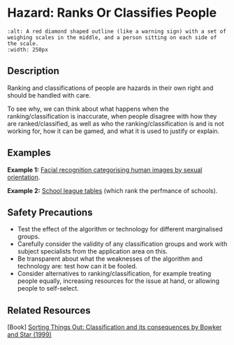 # Hazard: Ranks Or Classifies People

```{image} ../../images/hazards/classifies-people.png
:alt: A red diamond shaped outline (like a warning sign) with a set of weighing scales in the middle, and a person sitting on each side of the scale.
:width: 250px
```

## Description

Ranking and classifications of people are hazards in their own right and should be handled with care.

To see why, we can think about what happens when the ranking/classification is inaccurate, when people disagree with how they are ranked/classified, as well as who the ranking/classification is and is not working for, how it can be gamed, and what it is used to justify or explain.

## Examples

__Example 1:__ [Facial recognition categorising human images by sexual orientation](https://www.bbc.co.uk/news/technology-41188560). 

__Example 2:__ [School league tables](https://www.bristol.ac.uk/media-library/sites/cmm/migrated/documents/limitations-of-league-tables.pdf) (which rank the perfmance of schools).

## Safety Precautions

- Test the effect of the algorithm or technology for different marginalised groups. 
- Carefully consider the validity of any classification groups and work with subject specialists from the application area on this. 
- Be transparent about what the weaknesses of the algorithm and technology are: test how can it be fooled. 
- Consider alternatives to ranking/classification, for example treating people equally, increasing resources for the issue at hand, or allowing people to self-select.

## Related Resources

[Book] [Sorting Things Out: Classification and its consequences by Bowker and Star (1999)](https://mitpress.mit.edu/books/sorting-things-out)